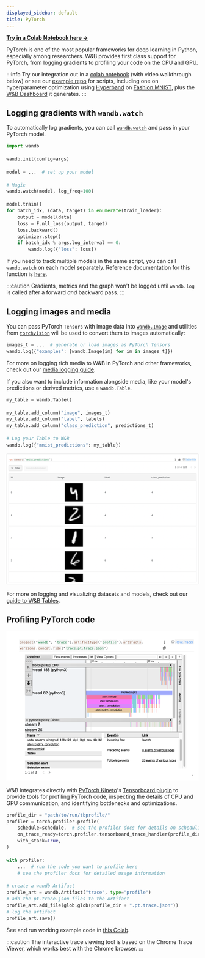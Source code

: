 ```yaml
---
displayed_sidebar: default
title: PyTorch
---
```


[**Try in a Colab Notebook here →**](http://wandb.me/intro)

PyTorch is one of the most popular frameworks for deep learning in Python, especially among researchers. W&B provides first class support for PyTorch, from logging gradients to profiling your code on the CPU and GPU.

:::info
Try our integration out in a [colab notebook](https://colab.research.google.com/github/wandb/examples/blob/master/colabs/pytorch/Simple\_PyTorch\_Integration.ipynb) (with video walkthrough below) or see our [example repo](https://github.com/wandb/examples) for scripts, including one on hyperparameter optimization using [Hyperband](https://arxiv.org/abs/1603.06560) on [Fashion MNIST](https://github.com/wandb/examples/tree/master/examples/pytorch/pytorch-cnn-fashion), plus the [W&B Dashboard](https://wandb.ai/wandb/keras-fashion-mnist/runs/5z1d85qs) it generates.
:::

<!-- {% embed url="https://www.youtube.com/watch?v=G7GH0SeNBMA" %}
Follow along with a video tutorial!
{% endembed %} -->

## Logging gradients with `wandb.watch`

To automatically log gradients, you can call [`wandb.watch`](../../ref/python/watch.md) and pass in your PyTorch model.

```python
import wandb

wandb.init(config=args)

model = ...  # set up your model

# Magic
wandb.watch(model, log_freq=100)

model.train()
for batch_idx, (data, target) in enumerate(train_loader):
    output = model(data)
    loss = F.nll_loss(output, target)
    loss.backward()
    optimizer.step()
    if batch_idx % args.log_interval == 0:
        wandb.log({"loss": loss})
```

If you need to track multiple models in the same script, you can call `wandb.watch` on each model separately. Reference documentation for this function is [here](../../ref/python/watch.md).

:::caution
Gradients, metrics and the graph won't be logged until `wandb.log` is called after a forward _and_ backward pass.
:::

## Logging images and media

You can pass PyTorch `Tensors` with image data into [`wandb.Image`](../../ref/python/data-types/image.md) and utilities from [`torchvision`](https://pytorch.org/vision/stable/index.html) will be used to convert them to images automatically:

```python
images_t = ...  # generate or load images as PyTorch Tensors
wandb.log({"examples": [wandb.Image(im) for im in images_t]})
```

For more on logging rich media to W&B in PyTorch and other frameworks, check out our [media logging guide](../track/log/media.md).

If you also want to include information alongside media, like your model's predictions or derived metrics, use a `wandb.Table`.

```python
my_table = wandb.Table()

my_table.add_column("image", images_t)
my_table.add_column("label", labels)
my_table.add_column("class_prediction", predictions_t)

# Log your Table to W&B
wandb.log({"mnist_predictions": my_table})
```

![The code above generates a table like this one. This model's looking good!](/images/integrations/pytorch_example_table.png)

For more on logging and visualizing datasets and models, check out our [guide to W&B Tables](../tables/intro.md).

## Profiling PyTorch code

![View detailed traces of PyTorch code execution inside W&B dashboards.](/images/integrations/pytorch_example_dashboard.png)

W&B integrates directly with [PyTorch Kineto](https://github.com/pytorch/kineto)'s [Tensorboard plugin](https://github.com/pytorch/kineto/blob/master/tb\_plugin/README.md) to provide tools for profiling PyTorch code, inspecting the details of CPU and GPU communication, and identifying bottlenecks and optimizations.

```python
profile_dir = "path/to/run/tbprofile/"
profiler = torch.profiler.profile(
    schedule=schedule,  # see the profiler docs for details on scheduling
    on_trace_ready=torch.profiler.tensorboard_trace_handler(profile_dir),
    with_stack=True,
)

with profiler:
    ...  # run the code you want to profile here
    # see the profiler docs for detailed usage information

# create a wandb Artifact
profile_art = wandb.Artifact("trace", type="profile")
# add the pt.trace.json files to the Artifact
profile_art.add_file(glob.glob(profile_dir + ".pt.trace.json"))
# log the artifact
profile_art.save()
```

See and run working example code in [this Colab](http://wandb.me/trace-colab).

:::caution
The interactive trace viewing tool is based on the Chrome Trace Viewer, which works best with the Chrome browser.
:::
